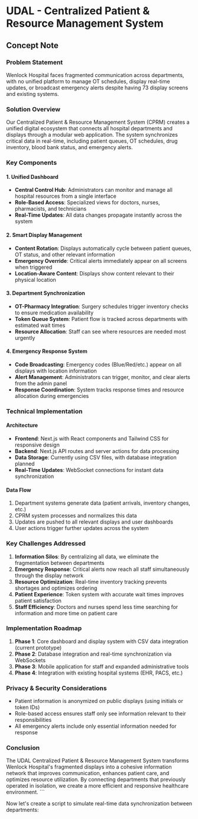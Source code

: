 # UDAL - Centralized Patient & Resource Management System
## Concept Note

### Problem Statement
Wenlock Hospital faces fragmented communication across departments, with no unified platform to manage OT schedules, display real-time updates, or broadcast emergency alerts despite having 73 display screens and existing systems.

### Solution Overview
Our Centralized Patient & Resource Management System (CPRM) creates a unified digital ecosystem that connects all hospital departments and displays through a modular web application. The system synchronizes critical data in real-time, including patient queues, OT schedules, drug inventory, blood bank status, and emergency alerts.

### Key Components

#### 1. Unified Dashboard
- **Central Control Hub**: Administrators can monitor and manage all hospital resources from a single interface
- **Role-Based Access**: Specialized views for doctors, nurses, pharmacists, and technicians
- **Real-Time Updates**: All data changes propagate instantly across the system

#### 2. Smart Display Management
- **Content Rotation**: Displays automatically cycle between patient queues, OT status, and other relevant information
- **Emergency Override**: Critical alerts immediately appear on all screens when triggered
- **Location-Aware Content**: Displays show content relevant to their physical location

#### 3. Department Synchronization
- **OT-Pharmacy Integration**: Surgery schedules trigger inventory checks to ensure medication availability
- **Token Queue System**: Patient flow is tracked across departments with estimated wait times
- **Resource Allocation**: Staff can see where resources are needed most urgently

#### 4. Emergency Response System
- **Code Broadcasting**: Emergency codes (Blue/Red/etc.) appear on all displays with location information
- **Alert Management**: Administrators can trigger, monitor, and clear alerts from the admin panel
- **Response Coordination**: System tracks response times and resource allocation during emergencies

### Technical Implementation

#### Architecture
- **Frontend**: Next.js with React components and Tailwind CSS for responsive design
- **Backend**: Next.js API routes and server actions for data processing
- **Data Storage**: Currently using CSV files, with database integration planned
- **Real-Time Updates**: WebSocket connections for instant data synchronization

#### Data Flow
1. Department systems generate data (patient arrivals, inventory changes, etc.)
2. CPRM system processes and normalizes this data
3. Updates are pushed to all relevant displays and user dashboards
4. User actions trigger further updates across the system

### Key Challenges Addressed

1. **Information Silos**: By centralizing all data, we eliminate the fragmentation between departments
2. **Emergency Response**: Critical alerts now reach all staff simultaneously through the display network
3. **Resource Optimization**: Real-time inventory tracking prevents shortages and optimizes ordering
4. **Patient Experience**: Token system with accurate wait times improves patient satisfaction
5. **Staff Efficiency**: Doctors and nurses spend less time searching for information and more time on patient care

### Implementation Roadmap

1. **Phase 1**: Core dashboard and display system with CSV data integration (current prototype)
2. **Phase 2**: Database integration and real-time synchronization via WebSockets
3. **Phase 3**: Mobile application for staff and expanded administrative tools
4. **Phase 4**: Integration with existing hospital systems (EHR, PACS, etc.)

### Privacy & Security Considerations
- Patient information is anonymized on public displays (using initials or token IDs)
- Role-based access ensures staff only see information relevant to their responsibilities
- All emergency alerts include only essential information needed for response

### Conclusion
The UDAL Centralized Patient & Resource Management System transforms Wenlock Hospital's fragmented displays into a cohesive information network that improves communication, enhances patient care, and optimizes resource utilization. By connecting departments that previously operated in isolation, we create a more efficient and responsive healthcare environment.
\`\`\`

Now let's create a script to simulate real-time data synchronization between departments:
